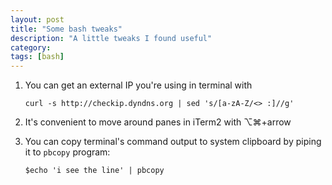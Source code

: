 ```yaml
---
layout: post
title: "Some bash tweaks"
description: "A little tweaks I found useful"
category: 
tags: [bash]
---
```


1.  You can get an external IP you're using in terminal with

        curl -s http://checkip.dyndns.org | sed 's/[a-zA-Z/<> :]//g'

2.  It's convenient to move around panes in iTerm2 with &#8997;&#8984;+arrow

3.  You can copy terminal's command output to system clipboard by piping it to `pbcopy` program:

        $echo 'i see the line' | pbcopy
